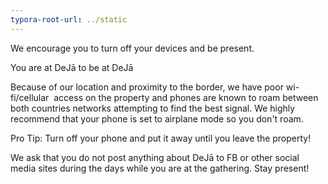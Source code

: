 ```yaml
---
typora-root-url: ../static
---
```


We encourage you to turn off your devices and be present.

You are at DeJā to be at DeJā

Because of our location and proximity to the border, we have poor wi-fi/cellular  access on the property and phones are known to roam between both countries networks attempting to find the best signal.  We highly recommend that your phone is set to airplane mode so you don't roam.

Pro Tip:  Turn off your phone and put it away until you leave the property!

We ask that you do not post anything about DeJā to FB or other social media sites during the days while you are at the gathering. Stay present!
